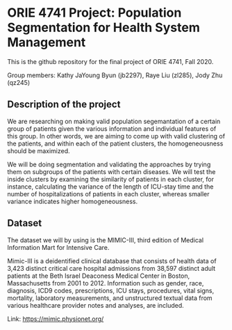 # ORIE 4741 Project: Population Segmentation for Health System Management
This is the github repository for the final project of ORIE 4741, Fall 2020.

Group members: Kathy JaYoung Byun (jb2297), Raye Liu (zl285), Jody Zhu (qz245)

## Description of the project 
We are researching on making valid population segemantation of a certain group of patients given the various information and individual features of this group. In other words, we are aiming to come up with valid clustering of the patients, and within each of the patient clusters, the homogeneousness should be maximized.

We will be doing segmentation and validating the approaches by trying them on subgroups of the patients with certain diseases. We will test the inside clusters by examining the similarity of patients in each cluster, for instance, calculating the variance of the length of ICU-stay time and the number of hospitalizations of patients in each cluster, whereas smaller variance indicates higher homogeneousness.

## Dataset
The dataset we will by using is the MIMIC-III, 
third edition of Medical Information Mart for Intensive Care. 

Mimic-III is a deidentified clinical database that consists of health data of 3,423 distinct critical care hospital admissions from 38,597 distinct adult patients at the Beth Israel Deaconess Medical Center in Boston, Massachusetts from 2001 to 2012. Information such as gender, race, diagnosis, ICD9 codes, prescriptions, ICU stays, procedures, vital signs, mortality, laboratory measurements, and unstructured textual data from various healthcare provider notes and analyses, are included.

Link: https://mimic.physionet.org/
